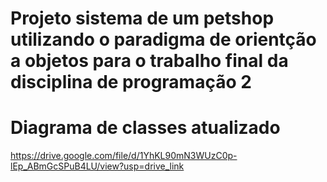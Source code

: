 # Projeto sistema de um petshop utilizando o paradigma de orientção a objetos para o trabalho final da disciplina de programação 2

# Diagrama de classes atualizado
https://drive.google.com/file/d/1YhKL90mN3WUzC0p-lEp_ABmGcSPuB4LU/view?usp=drive_link
